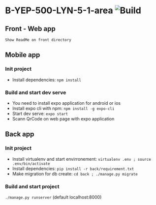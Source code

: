 # B-YEP-500-LYN-5-1-area ![Build](https://github.com/EpitechIT2020/B-YEP-500-LYN-5-1-area-enzo.doguereau/workflows/Build/badge.svg)

## Front - Web app
```Show ReadMe on front directory```

## Mobile app
### Init project
- Install dependencies:
    ```npm install```
### Build and start dev serve
- You need to install expo application for android or ios
- Install expo cli with npm:
    ```npm install -g expo-cli```
- Start dev serve:
    ```expo start```
- Scann QrCode on web page with expo application

## Back app
### Init project
- Install virtualenv and start envirronement:
    ```virtualenv .env ; source .env/bin/activate```
- Install dependencies:
    ```pip install -r back/requirement.txt```
- Make migration for db create:
    ```cd back ; ./manage.py migrate```
### Build and start project
```./manage.py runserver``` (default localhost:8000)
